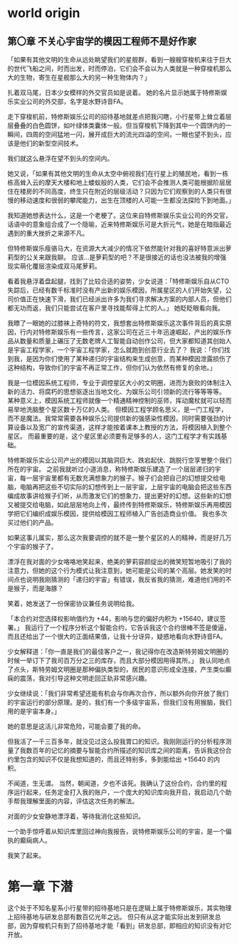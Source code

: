 # world origin

## 第〇章 不关心宇宙学的模因工程师不是好作家

「如果有其他文明的生命从远处眺望我们的星舰群，看到一艘艘穿梭机来往于巨大的世代飞船之间，时而出发，时而停泊，它们会不会以为人类就是一种穿梭机那么大的生物，寄生在星舰那么大的另一种生物体内？」

扎着双马尾，日本少女模样的外交官员如是说着。
她的名片显示她属于特修斯娱乐实业公司的外交部，名字是水野诗音FA。

走下穿梭机前，特修斯娱乐公司的招待基地就差点把我闪瞎，小行星带上耸立着层层叠叠的白色圆饼，如叶绿体类囊体一般。但当穿梭机下降到其中一个圆饼内的一瞬间，四周的空间猛地一闪，展开成巨大的流光四溢的空间，一眼也望不到头，应该是他们的新型空间技术。

我们就这么悬浮在望不到头的空间内。

她又说，「如果有其他文明的生命从太空中俯视我们在行星上的殖民地，看到一栋栋高耸入云的摩天大楼和地上蝼蚁般的人类，它们会不会推测人类可能根据阶层居住在楼房的不同高度，终生只在附近的层级活动？只因为它们观察到的人类只有很慢的移动速度和很弱的攀爬能力，出生在顶楼的人可能一生都没法探险下到地面。」

我知道她想表达什么，这是一个老梗了。这位来自特修斯娱乐实业公司的外交官，话语中的意象组合成了一个隐喻，近来特修斯娱乐可是大折元气，她是在暗指最近遇到的重大挫折之来源不凡。

但特修斯娱乐瘦骆马大，在资源大大减少的情况下依然能针对我的喜好特意派出萝莉型的公关来跟我聊。
应该…是萝莉型的吧？不是很接近的话也没法被我的增强现实萌化覆层渲染成双马尾萝莉。

看着我悬浮着盘起腿，找到了比较合适的姿势，少女说道：「特修斯娱乐自从CTO失踪后，已经有数千标准时没有产出新的娱乐模因，所属星区的人们开始失望，公司价值正在快速下滑，我们已经派出许多为我们寻求解决方案的内部人员，但他们都无功而返，我们只能尝试在客户里寻找能帮得上忙的人。」
她眨眨眼看向我。

我瞟了一眼她的过膝袜上奇特的符文，我想套出特修斯娱乐这次事件背后的真实原因，行内对特修斯娱乐有一些传言，这家公司在近三十年迅速崛起，产出的娱乐作品从数量和质量上碾压了无数老牌人工智能自动创作公司，但大家都知道其创始人是宇宙工程学家，一个宇宙工程学家，怎么就跑到创意行业去了？
我说：「你们找到我，是因为你们使用了某种递归的宇宙结构来生成创意，而某种模因泄露损伤了这种结构，导致你们的宇宙不再正常工作，但你们认为依然有修复的余地。」

我是一位模因系统工程师，专业于调控星区大小的文明圈，进而为衰败的体制注入新的活力、将腐朽的思想驱逐出当地文化、为娱乐公司引领新的流行等等等等。
某种意义上，模因系统工程师就像一个精通精神控制的巫师，挥动魔杖就可以轻而易举地洗脑整个星区数十万亿的人类。
但模因工程学顾名思义，是一门工程学，而不是魔法。我常常需要各种娱乐公司提供新的强感染性模因，同时需要强劲的计算设备以及宽广的宣传渠道，这样才能按着课本上教授的方法，将模因植入到整个星区。
而最重要的是，这个星区里必须要有足够多的人，这门工程学才有实践基础。


特修斯娱乐实业公司产出的模因以其脑洞巨大、跌宕起伏、跳脱行空享誉整个我们所在的宇宙。
之前我就听过小道消息，称特修斯娱乐建造了一个层层递归的宇宙，每一层宇宙里都有无数充满想象力的猴子。猴子们会把自己的幻想提交给电脑，电脑再把这些不切实际的幻想传到上一层宇宙，上层宇宙的电脑会把这些东西编成故事讲给猴子们听，从而激发它们的想象力，提出更好的幻想。这些新的幻想又被提交给电脑，如此层层地向上传，最终传到特修斯娱乐，特修斯娱乐再用模因学把它们编织成娱乐模因，提供给模因工程师植入广告创造商业价值。
我也多次买过他们的产品。

如果这事儿属实，那么这次我要调控的就不是一整个星区的人的精神，而是好几万个宇宙的猴子了。


漂浮在我对面的少女咯咯地笑起来，绝美的萝莉容颜绽出的微笑短暂地吸引了我的注意力，但她的这个行为模式让我注意到，她可能是公司的某个高层。她发笑的时间点也说明我刚猜测的「递归的宇宙」有错误，我反省我的猜测，难道他们用的不是猴子，而是海豚？

笑着，她发送了一份保密协议兼任务说明给我。

「本合约对您选择权影响值约为 +44，影响与您的偏好内积为 +15640，建议签署。」
我运行了一个程序分析这个智能合约，它告诉我这个合约很棒不签是傻逼，而且还给出了一个很大的正面结果值，让我十分讶异，疑惑地看向水野诗音FA。

少女解释道：「你一直是我们的最佳客户之一，我记得你在改造斯特劳姆文明圈的时候一举订下了我司百万分之三的库存，而且大部分模因用得其所。」
我认同地点了点头，斯特劳姆文明圈是那种偏执类型的，居民的意识形成全连接，产生类似癫痫的震荡，我对引导这种文明走回正轨非常感兴趣。

少女继续说：「我们非常希望还能有机会与你再次合作，所以额外向你开放了我们的宇宙运行的部分原理。是的，我们有一个多级宇宙系，但我们没有用猴脑，我们用的是宇宙本身。」

她的意思是这活儿非常危险，可能会要了我的命。

但我活了一千三百多年，就没见过这么投我胃口的知识。我刚刚运行的分析程序测量了我数百年的记忆的摘要与智能合约所描述的知识库之间的距离，告诉我这份合约里包含的知识不仅是我想知道的，而且还特别多，多到能给出 +15640 的内积。

不闻道，生无谓。
当然，朝闻道，夕也不该死。我确认了这份合约，合约里的程序运行起来，任务定金打入我的账户，一个庞大的知识库向我开启，我启动几个助手帮我理解里面的内容，评估这次任务的解法。

对面的少女安静地漂浮着，等待我消化这些知识。

一个助手惊呼着从知识库里回过神向我报告，说特修斯娱乐公司的宇宙，是一个偏执的癫痫病人。

我笑了起来。

# 第一章 下潜



这个处于不知名星系小行星带的招待基地只是在逻辑上属于特修斯娱乐，其实物理上招待基地与研发总部有数百亿光年之远。
但只有从这才能实际出发到研发总部，因为穿梭机只有到了招待基地才能「看到」研发总部，即相应的知识没有对它开放。
